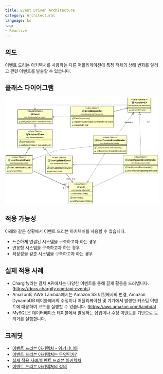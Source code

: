 ```yaml
---
title: Event Driven Architecture
category: Architectural
language: ko
tag:
- Reactive
---
```


## 의도

이벤트 드리븐 아키텍처를 사용하는 다른 어플리케이션에 특정 객체의 상태 변화를 알리고 관련 이벤트를 발송할 수 있습니다.

## 클래스 다이어그램

![alt text](./etc/eda.png "Event Driven Architecture")

## 적용 가능성

아래와 같은 상황에서 이벤트 드리븐 아키텍처를 사용할 수 있습니다.

* 느슨하게 연결된 시스템을 구축하고자 하는 경우
* 반응형 시스템을 구축하고자 하는 경우
* 확장성을 갖춘 시스템을 구축하고자 하는 경우

## 실제 적용 사례

* Chargify라는 결제 API에서는 다양한 이벤트를 통해 결제 활동을 드러냅니다. (https://docs.chargify.com/api-events)
* Amazon의 AWS Lambda에서는 Amazon S3 버킷에서의 변경, Amazon DynamoDB 테이블에서의 수정이나 어플리케이션 및 기기에서 발생한 커스텀 이벤트에 대응하여 코드를 실행할 수 있습니다. (https://aws.amazon.com/lambda)
* MySQL은 데이터베이스 테이블에서 발생하는 삽입이나 수정 이벤트를 기반으로 트리거를 실행합니다.

## 크레딧

* [이벤트 드리븐 아키텍처 - 위키피디아](https://en.wikipedia.org/wiki/Event-driven_architecture)
* [이벤트 드리븐 아키텍처는 무엇인가?](https://aws.amazon.com/event-driven-architecture/)
* [실제 적용 사례/이벤트 드리븐 아키텍처](https://wiki.haskell.org/Real_World_Applications/Event_Driven_Applications)
* [이벤트 드리븐 아키텍처의 정의](http://searchsoa.techtarget.com/definition/event-driven-architecture)
